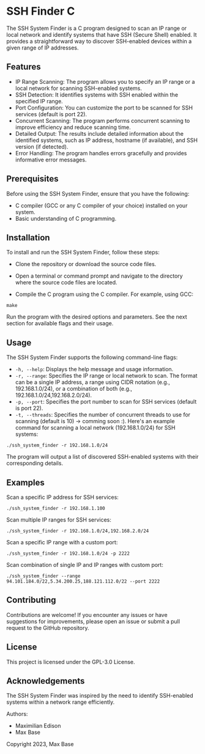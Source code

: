 # SSH Finder C

The SSH System Finder is a C program designed to scan an IP range or local network and identify systems that have SSH (Secure Shell) enabled. It provides a straightforward way to discover SSH-enabled devices within a given range of IP addresses.

## Features

- IP Range Scanning: The program allows you to specify an IP range or a local network for scanning SSH-enabled systems.
- SSH Detection: It identifies systems with SSH enabled within the specified IP range.
- Port Configuration: You can customize the port to be scanned for SSH services (default is port 22).
- Concurrent Scanning: The program performs concurrent scanning to improve efficiency and reduce scanning time.
- Detailed Output: The results include detailed information about the identified systems, such as IP address, hostname (if available), and SSH version (if detected).
- Error Handling: The program handles errors gracefully and provides informative error messages.

## Prerequisites

Before using the SSH System Finder, ensure that you have the following:

- C compiler (GCC or any C compiler of your choice) installed on your system.
- Basic understanding of C programming.

## Installation

To install and run the SSH System Finder, follow these steps:

- Clone the repository or download the source code files.

- Open a terminal or command prompt and navigate to the directory where the source code files are located.

- Compile the C program using the C compiler. For example, using GCC:

```shell
make
```

Run the program with the desired options and parameters. See the next section for available flags and their usage.

## Usage

The SSH System Finder supports the following command-line flags:

- `-h, --help`: Displays the help message and usage information.
- `-r, --range`: Specifies the IP range or local network to scan. The format can be a single IP address, a range using CIDR notation (e.g., 192.168.1.0/24), or a combination of both (e.g., 192.168.1.0/24,192.168.2.0/24).
- `-p, --port`: Specifies the port number to scan for SSH services (default is port 22).
- `-t, --threads`: Specifies the number of concurrent threads to use for scanning (default is 10) -> comming soon :).
Here's an example command for scanning a local network (192.168.1.0/24) for SSH systems:

```shell
./ssh_system_finder -r 192.168.1.0/24
```

The program will output a list of discovered SSH-enabled systems with their corresponding details.

## Examples

Scan a specific IP address for SSH services:

```shell
./ssh_system_finder -r 192.168.1.100
```

Scan multiple IP ranges for SSH services:

```shell
./ssh_system_finder -r 192.168.1.0/24,192.168.2.0/24
```

Scan a specific IP range with a custom port:

```shell
./ssh_system_finder -r 192.168.1.0/24 -p 2222
```

Scan combination of single IP and IP ranges with custom port:
```shell
./ssh_system_finder --range 94.101.184.0/22,5.34.200.25,188.121.112.0/22 --port 2222
```

## Contributing

Contributions are welcome! If you encounter any issues or have suggestions for improvements, please open an issue or submit a pull request to the GitHub repository.

## License

This project is licensed under the GPL-3.0 License.

## Acknowledgements

The SSH System Finder was inspired by the need to identify SSH-enabled systems within a network range efficiently.

Authors:

- Maximilian Edison
- Max Base

Copyright 2023, Max Base
